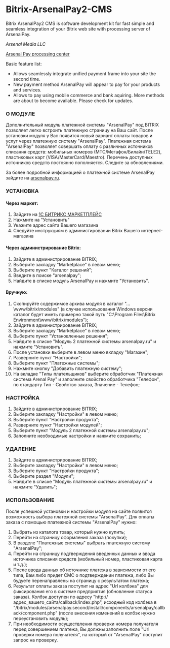 # Bitrix-ArsenalPay2-CMS
Bitrix ArsenalPay2 CMS is software development kit for fast simple and seamless integration of your Bitrix web site with processing server of ArsenalPay.

*Arsenal Media LLC*

[Arsenal Pay processing center](https://arsenalpay.ru/)

Basic feature list:

 * Allows seamlessly integrate unified payment frame into your site the second time.
 * New payment method ArsenalPay will appear to pay for your products and services.
 * Allows to pay using mobile commerce and bank aquiring. More methods are about to become available. Please check for updates.

### О МОДУЛЕ
Дополнительный модуль платежной системы "ArsenalPay" под BITRIX позволяет легко встроить платежную страницу на Ваш сайт.
После установки модуля у Вас появится новый вариант оплаты товаров и услуг через платежную систему "ArsenalPay".
Платежная система "ArsenalPay" позволяет совершать оплату с различных источников списания средств:
мобильных номеров (МТС/Мегафон/Билайн/TELE2), пластиковых карт (VISA/MasterCard/Maestro).
Перечень доступных источников средств постоянно пополняется. Следите за обновлениями.

За более подробной информацией о платежной системе ArsenalPay зайдите на [arsenalpay.ru](https://arsenalpay.ru).

### УСТАНОВКА 
#### Через маркет:
1. Зайдите на [1С БИТРИКС МАРКЕТПЛЕЙС](http://marketplace.1c-bitrix.ru/solutions/arsenalpay.second)
2. Нажмите на "Установить"
3. Укажите адрес сайта Вашего магазина
4. Следуйте инструкциям в администировании Bitrix Вашего интернет-магазина

#### Через администрирование Bitrix:
1. Зайдите в администрирование BITRIX;
2. Выберите закладку "Marketplace" в левом меню;
3. Выберите пункт "Каталог решений";
4. Введите в поиске "arsenalpay";
5. Найдите в списке модуль ArsenalPay и нажмите "Установить".

#### Вручную:
1. Скопируйте содержимое архива модуля в каталог "…\www\bitrix\modules" (в случае использования Windows версии каталог будет иметь примерно такой путь "C:\Program Files\Bitrix Environment\www\bitrix\modules");
2. Зайдите в администрирование BITRIX;
3. Выберите закладку "Marketplace" в левом меню;
4. Выберите пункт "Установленные решения";
3. Найдите в списке "Модуль 2 платежной системы arsenalpay.ru" и нажмите "Установить".
7. После установки выберите в левом меню вкладку "Магазин";
8. Разверните пункт "Настройки";
9. Выберите пункт "Платежные системы";
10. Нажмите кнопку "Добавить платежную систему";
11. На вкладке "Типы плательщиков" выберите обработчик "Платежная система Arenal Pay" и заполните свойство обработчика "Телефон", по стандарту Тип - Свойство заказа, Значение - Телефон;

### НАСТРОЙКА
1. Зайдите в администрирование BITRIX;
2. Выберите закладку "Настройки" в левом меню;
3. Выберите пункт "Настройки продукта";
4. Разверните пункт "Настройки модулей";
5. Выберите пункт "Модуль 2 платежной системы arsenalpay.ru";
6. Заполните необходимые настройки и нажмите сохранить;

### УДАЛЕНИЕ
1. Зайдите в администрирование BITRIX;
2. Выберите закладку "Настройки" в левом меню;
3. Выберите пункт "Настройки продукта";
4. Выберите раздел "Модули";
5. Найдите в списке "Модуль платежной системы arsenalpay.ru" и нажмите "Удалить";

### ИСПОЛЬЗОВАНИЕ
После успешной установки и настройки модуля на сайте появится возможность выбора платежной системы "ArsenalPay".
Для оплаты заказа с помощью платежной системы "ArsenalPay" нужно:

1. Выбрать из каталога товар, который нужно купить;
2. Перейти на страницу оформления заказа (покупки);
3. В разделе "Платежные системы" выбрать платежную систему "ArsenalPay";
4. Перейти на страницу подтверждения введенных данных и ввода источника списания средств (мобильный номер, пластиковая карта и т.д.);
5. После ввода данных об источнике платежа в зависимости от его типа, Вам либо придет СМС о подтверждении платежа, либо Вы будуете перенаправлены на страницу с результатом платежа;
6. Результат оплаты заказа поступит на адрес "Url колбэка" для фиксирования его в системе предприятия (обновление статуса заказа). Колбэк доступен по адресу "http://адрес_вашего_сайта/callback/index.php", исходный код колбэка в "/bitrix/modules/arsenalpay.second/install/components/arsenalpay/callback/component.php" (после внесения изменений в колбэк нужно переустановить модуль);
7. При необходимости осуществления проверки номера получателя перед совершением платежа, Вы должны заполнить поле "Url проверки номера получателя", на который от "ArsenalPay" поступит запрос на проверку.
